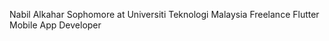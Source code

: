  Nabil Alkahar
 Sophomore at Universiti Teknologi Malaysia
 Freelance Flutter Mobile App Developer


